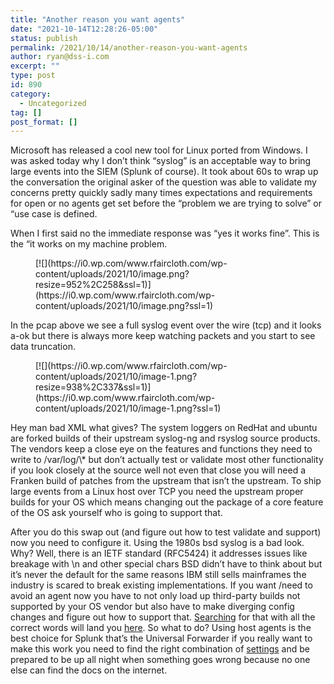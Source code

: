 ```yaml
---
title: "Another reason you want agents"
date: "2021-10-14T12:28:26-05:00"
status: publish
permalink: /2021/10/14/another-reason-you-want-agents
author: ryan@dss-i.com
excerpt: ""
type: post
id: 890
category:
  - Uncategorized
tag: []
post_format: []
---
```


Microsoft has released a cool new tool for Linux ported from Windows. I was asked today why I don’t think “syslog” is an acceptable way to bring large events into the SIEM (Splunk of course). It took about 60s to wrap up the conversation the original asker of the question was able to validate my concerns pretty quickly sadly many times expectations and requirements for open or no agents get set before the “problem we are trying to solve” or “use case is defined.

When I first said no the immediate response was “yes it works fine”. This is the “it works on my machine problem.

<figure class="wp-block-image size-large">[![](https://i0.wp.com/www.rfaircloth.com/wp-content/uploads/2021/10/image.png?resize=952%2C258&ssl=1)](https://i0.wp.com/www.rfaircloth.com/wp-content/uploads/2021/10/image.png?ssl=1)</figure>In the pcap above we see a full syslog event over the wire (tcp) and it looks a-ok but there is always more keep watching packets and you start to see data truncation.

<figure class="wp-block-image size-large">[![](https://i0.wp.com/www.rfaircloth.com/wp-content/uploads/2021/10/image-1.png?resize=938%2C337&ssl=1)](https://i0.wp.com/www.rfaircloth.com/wp-content/uploads/2021/10/image-1.png?ssl=1)</figure>Hey man bad XML what gives? The system loggers on RedHat and ubuntu are forked builds of their upstream syslog-ng and rsyslog source products. The vendors keep a close eye on the features and functions they need to write to /var/log/\* but don’t actually test or validate most other functionality if you look closely at the source well not even that close you will need a Franken build of patches from the upstream that isn’t the upstream. To ship large events from a Linux host over TCP you need the upstream proper builds for your OS which means changing out the package of a core feature of the OS ask yourself who is going to support that.

After you do this swap out (and figure out how to test validate and support) now you need to configure it. Using the 1980s bsd syslog is a bad look. Why? Well, there is an IETF standard (RFC5424) it addresses issues like breakage with \\n and other special chars BSD didn’t have to think about but it’s never the default for the same reasons IBM still sells mainframes the industry is scared to break existing implementations. If you want /need to avoid an agent now you have to not only load up third-party builds not supported by your OS vendor but also have to make diverging config changes and figure out how to support that. [Searching](https://duckduckgo.com/?q=rsyslog+send+IETF+framed+syslog&atb=v209-1&ia=web) for that with all the correct words will land you [here](https://www.rsyslog.com/sending-messages-to-a-remote-syslog-server/). So what to do? Using host agents is the best choice for Splunk that’s the Universal Forwarder if you really want to make this work you need to find the right combination of [settings](https://www.rsyslog.com/doc/v8-stable/configuration/modules/omfwd.html) and be prepared to be up all night when something goes wrong because no one else can find the docs on the internet.
